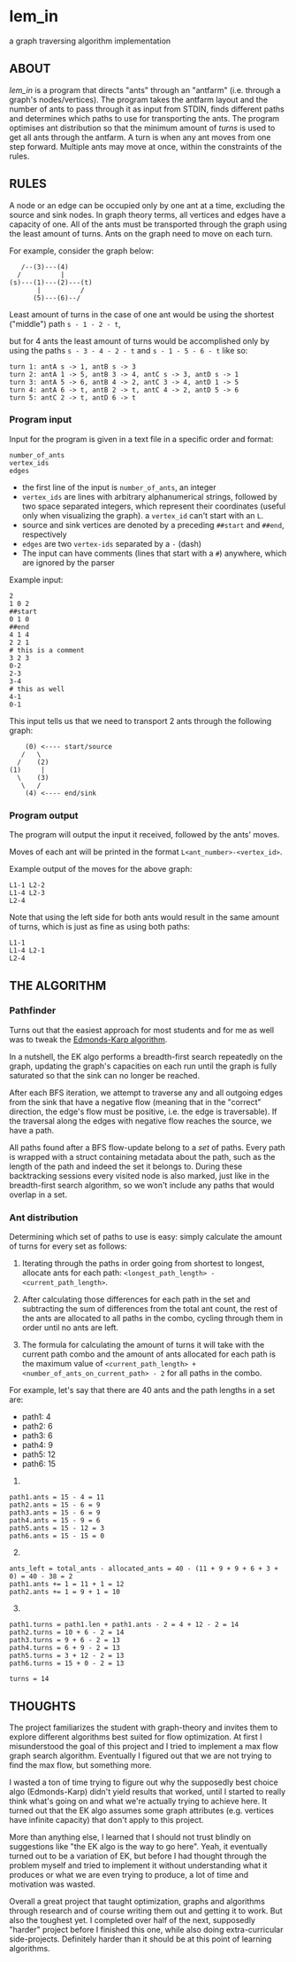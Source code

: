 # lem_in
a graph traversing algorithm implementation

## ABOUT
*lem_in* is a program that directs "ants" through an "antfarm" (i.e. through a graph's nodes/vertices).
The program takes the antfarm layout and the number of ants to pass through it as input from STDIN, finds different paths and determines which paths to use for transporting the ants.
The program optimises ant distribution so that the minimum amount of _turns_ is used to get all ants through the antfarm. A turn is when any ant moves from one step forward. Multiple ants may move at once, within the constraints of the rules.

## RULES
A node or an edge can be occupied only by one ant at a time, excluding the source and sink nodes. In graph theory terms, all vertices and edges have a capacity of one. All of the ants must be transported through the graph using the least amount of turns. Ants on the graph need to move on each turn.

For example, consider the graph below:

```
   /--(3)---(4)
  /          |
(s)---(1)---(2)---(t)
       |          /
      (5)---(6)--/
```

Least amount of turns in the case of one ant would be using the shortest ("middle") path `s - 1 - 2 - t`,

but for 4 ants the least amount of turns would be accomplished only by using the paths `s - 3 - 4 - 2 - t` and `s - 1 - 5 - 6 - t` like so:

```
turn 1: antA s -> 1, antB s -> 3
turn 2: antA 1 -> 5, antB 3 -> 4, antC s -> 3, antD s -> 1
turn 3: antA 5 -> 6, antB 4 -> 2, antC 3 -> 4, antD 1 -> 5
turn 4: antA 6 -> t, antB 2 -> t, antC 4 -> 2, antD 5 -> 6
turn 5: antC 2 -> t, antD 6 -> t
```

### Program input
Input for the program is given in a text file in a specific order and format:

```
number_of_ants
vertex_ids
edges
```
+ the first line of the input is `number_of_ants`, an integer
+ `vertex_ids` are lines with arbitrary alphanumerical strings, followed by two space separated integers, which represent their coordinates (useful only when visualizing the graph). a `vertex_id` can't start with an `L`.
+ source and sink vertices are denoted by a preceding `##start` and `##end`, respectively
+ `edges` are two `vertex-ids` separated by a `-` (dash)
+ The input can have comments (lines that start with a `#`) anywhere, which are ignored by the parser

Example input:
```
2
1 0 2
##start
0 1 0
##end
4 1 4
2 2 1
# this is a comment
3 2 3
0-2
2-3
3-4
# this as well
4-1
0-1
```
This input tells us that we need to transport 2 ants through the following graph:
```
    (0) <---- start/source
   /   \
  /    (2)
(1)     |
  \    (3)
   \   /
    (4) <---- end/sink
```

### Program output
The program will output the input it received, followed by the ants' moves.

Moves of each ant will be printed in the format `L<ant_number>-<vertex_id>`.

Example output of the moves for the above graph:
```
L1-1 L2-2
L1-4 L2-3
L2-4
```

Note that using the left side for both ants would result in the same amount of turns, which is just as fine as using both paths:
```
L1-1
L1-4 L2-1
L2-4
```

## THE ALGORITHM
### Pathfinder
Turns out that the easiest approach for most students and for me as well was to tweak the [Edmonds-Karp algorithm](https://en.wikipedia.org/wiki/Edmonds%E2%80%93Karp_algorithm).

In a nutshell, the EK algo performs a breadth-first search repeatedly on the graph, updating the graph's capacities on each run until the graph is fully saturated so that the sink can no longer be reached.

After each BFS iteration, we attempt to traverse any and all outgoing edges from the sink that have a negative flow (meaning that in the "correct" direction, the edge's flow must be positive, i.e. the edge is traversable). If the traversal along the edges with negative flow reaches the source, we have a path.

All paths found after a BFS flow-update belong to a *set* of paths. Every path is wrapped with a struct containing metadata about the path, such as the length of the path and indeed the set it belongs to.
During these backtracking sessions every visited node is also marked, just like in the breadth-first search algorithm, so we won't include any paths that would overlap in a set.

### Ant distribution
Determining which set of paths to use is easy: simply calculate the amount of turns for every set as follows:

1. Iterating through the paths in order going from shortest to longest, allocate ants for each path:
`<longest_path_length> - <current_path_length>`.

2. After calculating those differences for each path in the set and subtracting the sum of differences from the total ant count, the rest of the ants are allocated to all paths in the combo, cycling through them in order until no ants are left.

3. The formula for calculating the amount of turns it will take with the current path combo and the amount of ants allocated for each path is the maximum value of `<current_path_length> + <number_of_ants_on_current_path> - 2` for all paths in the combo.

For example, let's say that there are 40 ants and the path lengths in a set are:
  - path1: 4
  - path2: 6
  - path3: 6
  - path4: 9
  - path5: 12
  - path6: 15

1.
```
path1.ants = 15 - 4 = 11
path2.ants = 15 - 6 = 9
path3.ants = 15 - 6 = 9
path4.ants = 15 - 9 = 6
path5.ants = 15 - 12 = 3
path6.ants = 15 - 15 = 0
```
2.
```
ants_left = total_ants - allocated_ants = 40 - (11 + 9 + 9 + 6 + 3 + 0) = 40 - 38 = 2
path1.ants += 1 = 11 + 1 = 12
path2.ants += 1 = 9 + 1 = 10
```
3.
```
path1.turns = path1.len + path1.ants - 2 = 4 + 12 - 2 = 14
path2.turns = 10 + 6 - 2 = 14
path3.turns = 9 + 6 - 2 = 13
path4.turns = 6 + 9 - 2 = 13
path5.turns = 3 + 12 - 2 = 13
path6.turns = 15 + 0 - 2 = 13

turns = 14
```

## THOUGHTS
The project familiarizes the student with graph-theory and invites them to explore different algorithms best suited for flow optimization.
At first I misunderstood the goal of this project and I tried to implement a max flow graph search algorithm. Eventually I figured out that we are not trying to find the max flow, but something more.

I wasted a ton of time trying to figure out why the supposedly best choice algo (Edmonds-Karp) didn't yield results that worked, until I started to really think what's going on and what we're actually trying to achieve here.
It turned out that the EK algo assumes some graph attributes (e.g. vertices have infinite capacity) that don't apply to this project.

More than anything else, I learned that I should not trust blindly on suggestions like "the EK algo is the way to go here". Yeah, it eventually turned out to be a variation of EK, but before I had thought through the problem myself and tried to implement it without understanding what it produces or what we are even trying to produce, a lot of time and motivation was wasted.

Overall a great project that taught optimization, graphs and algorithms through research and of course writing them out and getting it to work. But also the toughest yet.
I completed over half of the next, supposedly "harder" project before I finished this one, while also doing extra-curricular side-projects. Definitely harder than it should be at this point of learning algorithms.
